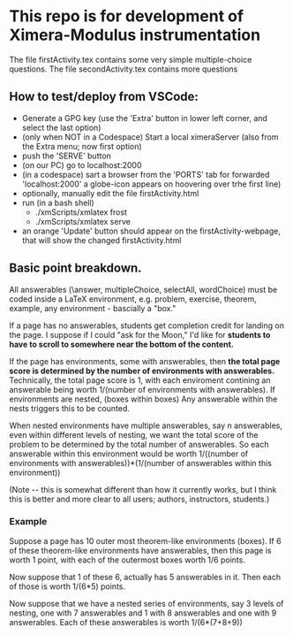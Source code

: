 # This repo is for development of Ximera-Modulus instrumentation

The file firstActivity.tex contains some very simple multiple-choice questions.
The file secondActivity.tex contains more questions


## How to test/deploy from VSCode:

* Generate a GPG key (use the 'Extra' button in lower left corner, and  select the last option)
* (only when NOT in a Codespace) Start a local ximeraServer (also from the Extra menu; now first option)
* push the 'SERVE' button
* (on our PC) go to localhost:2000
* (in a codespace) sart a browser from the 'PORTS' tab for forwarded 'localhost:2000' a globe-icon appears on hoovering over trhe first line)
* optionally, manually edit the file firstActivity.html
* run (in a bash shell)
   * ./xmScripts/xmlatex frost
   * ./xmScripts/xmlatex serve
* an orange 'Update' button should appear on the firstActivity-webpage, that will show the changed firstActivity.html


## Basic point breakdown.

All answerables (\answer, multipleChoice, selectAll, wordChoice) must be coded inside a LaTeX environment, e.g. problem, exercise, theorem, example, any environment - bascially a "box."

If a page has no answerables, students get completion credit for landing on the page. I suppose if I could "ask for the Moon," I'd like for **students to have to scroll to somewhere near the bottom of the content.** 


If the page has environments, some with answerables, then
**the total page score is determined by the number of environments with answerables.**
Technically, the total page score is 1, with each enviroment contining an answerable being worth 1/(number of environments with answerables). If environments are nested, (boxes within boxes) Any answerable within the nests triggers this to be counted. 


When nested environments have multiple answerables, say n answerables, even within different levels of nesting, we want the total score of the problem to be determined by the total number of answerables. So each answerable within this environment would be worth 1/((number of environments with answerables))*(1/(number of answerables within this environment))

(Note -- this is somewhat different than how it currently works, but I think this is better and more clear to all users; authors, instructors, students.)

### Example

Suppose a page has 10 outer most theorem-like environments (boxes). If 6 of these theorem-like environments have answerables, then this page is worth 1 point, with each of the outermost boxes worth 1/6 points. 

Now suppose that 1 of these 6, actually has 5 answerables in it. Then each of those is worth
1/(6*5) points. 

Now suppose that we have a nested series of environments, say 3 levels of nesting, one with 7 answerables and 1 with 8 answerables and one with 9 answerables. Each of these answerables is worth
1/(6*(7+8+9))




 

